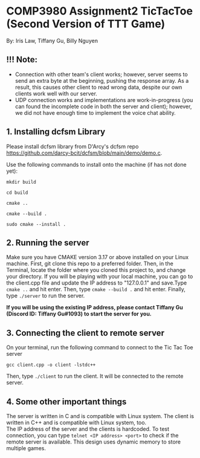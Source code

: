 # COMP3980 Assignment2 TicTacToe (Second Version of TTT Game)


By: Iris Law, Tiffany Gu, Billy Nguyen

## !!! Note:
- Connection with other team's client works; however, server seems to send an extra byte at the beginning, pushing the response array. As a result, this causes other client to read wrong data, despite our own clients work well with our server.
- UDP connection works and implementations are work-in-progress (you can found the incomplete code in both the server and client); however, we did not have enough time to implement the voice chat ability. 

## 1. Installing dcfsm Library
Please install dcfsm library from D'Arcy's dcfsm repo https://github.com/darcy-bcit/dcfsm/blob/main/demo/demo.c.

Use the following commands to install onto the machine (if has not done yet):
```
mkdir build

cd build

cmake ..

cmake --build .

sudo cmake --install .
```
## 2. Running the server
Make sure you have CMAKE version 3.17 or above installed on your Linux machine. First, git clone this repo to a preferred folder. Then, in the Terminal, locate the folder where you cloned this project to, and change your directory. If you will be playing with your local machine, you can go to the client.cpp file and update the IP address to "127.0.0.1" and save.Type ```cmake ..``` and hit enter. Then, type ```cmake --build .``` and hit enter. Finally, type ```./server``` to run the server. 

**If you will be using the existing IP address, please contact Tiffany Gu (Discord ID: Tiffany Gu#1093) to start the server for you.**

## 3. Connecting the client to remote server
On your terminal, run the following command to connect to the Tic Tac Toe server
```
gcc client.cpp -o client -lstdc++
```
Then, type ```./client``` to run the client. It will be connected to the remote server. 

## 4. Some other important things
The server is written in C and is compatible with Linux system. The client is written in C++ and is compatible with Linux system, too.  
The IP address of the server and the clients is hardcoded. To test connection, you can type
```telnet <IP address> <port>``` to check if the remote server is available.
This design uses dynamic memory to store multiple games.  
